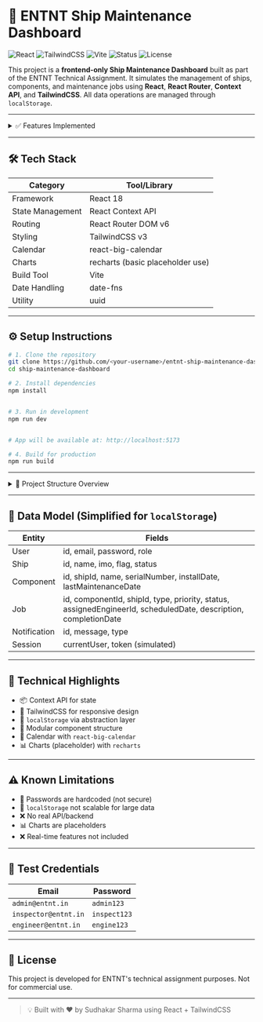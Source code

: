 # 🚢 ENTNT Ship Maintenance Dashboard

![React](https://img.shields.io/badge/React-18-blue?logo=react)
![TailwindCSS](https://img.shields.io/badge/TailwindCSS-v3-38B2AC?logo=tailwindcss)
![Vite](https://img.shields.io/badge/Vite-Build_Tool-646CFF?logo=vite)
![Status](https://img.shields.io/badge/Status-Frontend_Only-yellow)
![License](https://img.shields.io/badge/License-Assignment_Use_Only-lightgrey)

This project is a **frontend-only Ship Maintenance Dashboard** built as part of the ENTNT Technical Assignment. It simulates the management of ships, components, and maintenance jobs using **React**, **React Router**, **Context API**, and **TailwindCSS**. All data operations are managed through `localStorage`.

---

<details>
<summary>✅ Features Implemented</summary>

### 👥 User Authentication (Simulated)
- Hardcoded users with roles: Admin, Inspector, Engineer.
- Login/logout flow.
- Role-based UI access (RBAC).
- Session persistence using `localStorage`.

### 🚢 Ships Management
- Create, Read, Update, Delete ships.
- View ship profile with general info, components, and job history.

### ⚙️ Component Management
- Manage ship components (add/edit/delete).
- View component details with metadata.

### 🧰 Maintenance Jobs
- CRUD for maintenance jobs (Admin only).
- Job status updates and filtering.
- Role-based access to job management.

### 📆 Maintenance Calendar
- Monthly/Weekly/Daily views via `react-big-calendar`.
- View/edit jobs by date.
- Modal-based interaction.

### 🔔 Notifications
- In-app notifications for user actions (job updates, CRUD).
- Auto-dismiss and styled alerts.

### 📊 KPIs Dashboard
- Cards for:
  - Total Ships
  - Overdue Components
  - Jobs in Progress
  - Completed Jobs
- Placeholder charts for visual insight (`recharts`).

### 💾 Data Persistence
- All data stored in `localStorage` as JSON.

### 📱 Responsive Design
- Fully responsive using TailwindCSS.

### ✅ Form Validation
- Basic form validation with visual feedback.

</details>

---

## 🛠 Tech Stack

| Category            | Tool/Library                     |
|---------------------|----------------------------------|
| Framework           | React 18                         |
| State Management    | React Context API                |
| Routing             | React Router DOM v6              |
| Styling             | TailwindCSS v3                   |
| Calendar            | react-big-calendar               |
| Charts              | recharts (basic placeholder use) |
| Build Tool          | Vite                             |
| Date Handling       | date-fns                         |
| Utility             | uuid                             |

---

## ⚙️ Setup Instructions

```bash
# 1. Clone the repository
git clone https://github.com/<your-username>/entnt-ship-maintenance-dashboard.git
cd ship-maintenance-dashboard

# 2. Install dependencies
npm install


# 3. Run in development
npm run dev


# App will be available at: http://localhost:5173

# 4. Build for production
npm run build
```

---

<details>
<summary>📁 Project Structure Overview</summary>

```
src/
├── App.jsx                # Routes
├── main.jsx               # App entry point
├── components/
│   ├── Auth/              # Login form
│   ├── Dashboard/         # KPI and chart components
│   ├── Layout/            # Navbar, Sidebar, MainLayout
│   ├── Ships/             # Ship CRUD & profile UI
│   ├── Components/        # Component forms/lists
│   ├── Jobs/              # Job management
│   ├── Notifications/     # Alerts
│   └── UI/                # Modal, Button, InputField, etc.
├── contexts/
│   ├── AuthContext.jsx
│   ├── DataContext.jsx
│   └── NotificationContext.jsx
├── pages/                 # Login, Dashboard, etc.
├── services/              # localStorage abstraction
├── styles/                # Tailwind styles
├── utils/                 # Helpers and RBAC
└── config/                # Initial data
```

</details>

---

## 🧩 Data Model (Simplified for `localStorage`)

| Entity      | Fields |
|-------------|--------|
| User        | id, email, password, role |
| Ship        | id, name, imo, flag, status |
| Component   | id, shipId, name, serialNumber, installDate, lastMaintenanceDate |
| Job         | id, componentId, shipId, type, priority, status, assignedEngineerId, scheduledDate, description, completionDate |
| Notification| id, message, type |
| Session     | currentUser, token (simulated) |

---

## 🧠 Technical Highlights

- 📦 Context API for state
- 🎨 TailwindCSS for responsive design
- 💾 `localStorage` via abstraction layer
- 🔗 Modular component structure
- 📅 Calendar with `react-big-calendar`
- 📊 Charts (placeholder) with `recharts`

---

## ⚠️ Known Limitations

- 🔐 Passwords are hardcoded (not secure)
- 💾 `localStorage` not scalable for large data
- ❌ No real API/backend
- 📊 Charts are placeholders
- ❌ Real-time features not included

---

## 🧪 Test Credentials

| Email                 | Password     |
|----------------------|--------------|
| `admin@entnt.in`     | `admin123`   |
| `inspector@entnt.in` | `inspect123` |
| `engineer@entnt.in`  | `engine123`  |

---

## 📝 License

This project is developed for ENTNT's technical assignment purposes. Not for commercial use.

---

> 💡 Built with ❤️ by Sudhakar Sharma using React + TailwindCSS
